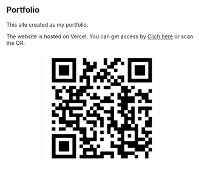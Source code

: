 ## Portfolio

This site created as my portfolio.

The website is hosted on Vercel. You can get access by [Clich here](https://portfolio-mariesnlk.vercel.app/) or scan the QR.

<p align="center">
  <img src="./public/qr-code.png" height="300" width="300"/>
</p>
